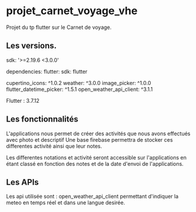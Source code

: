 # projet_carnet_voyage_vhe

Projet du tp flutter sur le Carnet de voyage.

## Les versions.
  sdk: '>=2.19.6 <3.0.0'


dependencies:
  flutter:
    sdk: flutter

  cupertino_icons: ^1.0.2
  weather: ^3.0.0
  image_picker: ^1.0.0
  flutter_datetime_picker: ^1.5.1
  open_weather_api_client: ^3.1.1

Flutter :  3.7.12

## Les fonctionnalités 

L'applications nous permet de créer des activités que nous avons effectués avec photo et descriptif 
Une base firebase permettra de stocker ces differentes activité ainsi que leur notes.

Les differentes notations et activité seront accessible sur l'applications en étant classé en fonction des notes et de la date d'envoi de l'applications.


## Les APIs

Les api utilisée sont : 
open_weather_api_client permettant d'indiquer la meteo en temps réel et dans une langue desirée.



